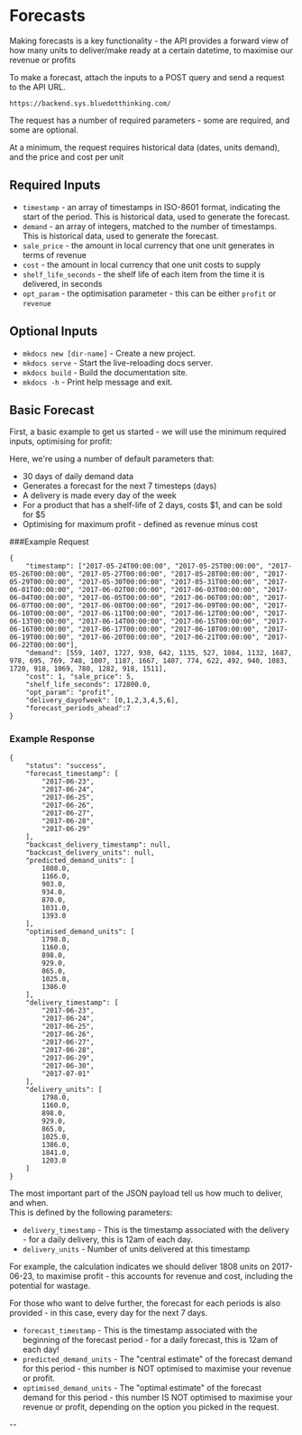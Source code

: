 # Forecasts

<!-- For full documentation visit [mkdocs.org](https://www.mkdocs.org). -->

Making forecasts is a key functionality - the API provides a forward view of how many units to deliver/make ready
at a certain datetime, to maximise our revenue or profits

To make a forecast, attach the inputs to a POST query and send a request to the API URL.

	https://backend.sys.bluedotthinking.com/

The request has a number of required parameters - some are required, and some are optional.

At a minimum, the request requires historical data (dates, units demand), and the price and cost per unit


## Required Inputs

* `timestamp` - an array of timestamps  in ISO-8601 format, indicating the start of the period.  This is historical data, used to generate the forecast.
* `demand` - an array of integers, matched to the number of timestamps.  This is historical data, used to generate the forecast.
* `sale_price` - the amount in local currency that one unit generates in terms of revenue
* `cost` - the amount in local currency that one unit costs to supply
* `shelf_life_seconds` - the shelf life of each item from the time it is delivered, in seconds
* `opt_param` - the optimisation parameter - this can be either `profit` or `revenue`



## Optional Inputs

* `mkdocs new [dir-name]` - Create a new project.
* `mkdocs serve` - Start the live-reloading docs server.
* `mkdocs build` - Build the documentation site.
* `mkdocs -h` - Print help message and exit.




## Basic Forecast

First, a basic example to get us started - we will use the minimum required inputs, optimising for profit:

Here, we're using a number of default parameters that:

* 30 days of daily demand data
* Generates a forecast for the next 7 timesteps (days)
* A delivery is made every day of the week
* For a product that has a shelf-life of 2 days, costs $1, and can be sold for $5
* Optimising for maximum profit - defined as revenue minus cost

###Example Request

	{
		"timestamp": ["2017-05-24T00:00:00", "2017-05-25T00:00:00", "2017-05-26T00:00:00", "2017-05-27T00:00:00", "2017-05-28T00:00:00", "2017-05-29T00:00:00", "2017-05-30T00:00:00", "2017-05-31T00:00:00", "2017-06-01T00:00:00", "2017-06-02T00:00:00", "2017-06-03T00:00:00", "2017-06-04T00:00:00", "2017-06-05T00:00:00", "2017-06-06T00:00:00", "2017-06-07T00:00:00", "2017-06-08T00:00:00", "2017-06-09T00:00:00", "2017-06-10T00:00:00", "2017-06-11T00:00:00", "2017-06-12T00:00:00", "2017-06-13T00:00:00", "2017-06-14T00:00:00", "2017-06-15T00:00:00", "2017-06-16T00:00:00", "2017-06-17T00:00:00", "2017-06-18T00:00:00", "2017-06-19T00:00:00", "2017-06-20T00:00:00", "2017-06-21T00:00:00", "2017-06-22T00:00:00"], 
		"demand": [559, 1407, 1727, 930, 642, 1135, 527, 1084, 1132, 1687, 978, 695, 769, 748, 1007, 1187, 1667, 1407, 774, 622, 492, 940, 1083, 1720, 918, 1069, 780, 1282, 918, 1511],
		"cost": 1, "sale_price": 5, 
		"shelf_life_seconds": 172800.0, 
		"opt_param": "profit",
		"delivery_dayofweek": [0,1,2,3,4,5,6],
		"forecast_periods_ahead":7
	}

### Example Response

	{
		"status": "success",
		"forecast_timestamp": [
			"2017-06-23",
			"2017-06-24",
			"2017-06-25",
			"2017-06-26",
			"2017-06-27",
			"2017-06-28",
			"2017-06-29"
		],
		"backcast_delivery_timestamp": null,
		"backcast_delivery_units": null,
		"predicted_demand_units": [
			1808.0,
			1166.0,
			903.0,
			934.0,
			870.0,
			1031.0,
			1393.0
		],
		"optimised_demand_units": [
			1798.0,
			1160.0,
			898.0,
			929.0,
			865.0,
			1025.0,
			1386.0
		],
		"delivery_timestamp": [
			"2017-06-23",
			"2017-06-24",
			"2017-06-25",
			"2017-06-26",
			"2017-06-27",
			"2017-06-28",
			"2017-06-29",
			"2017-06-30",
			"2017-07-01"
		],
		"delivery_units": [
			1798.0,
			1160.0,
			898.0,
			929.0,
			865.0,
			1025.0,
			1386.0,
			1841.0,
			1203.0
		]
	}


The most important part of the JSON payload tell us how much to deliver, and when.  
This is defined by the following parameters:

* `delivery_timestamp` - This is the timestamp associated with the delivery - for a daily delivery, this is 12am of each day.
* `delivery_units` - Number of units delivered at this timestamp

For example, the calculation indicates we should deliver 1808 units on 2017-06-23, to maximise profit - this accounts for revenue and cost, including the potential for wastage.

For those who want to delve further, the forecast for each periods is also provided - in this case, every day for the next 7 days.

* `forecast_timestamp` - This is the timestamp associated with the beginning of the forecast period - for a daily forecast, this is 12am of each day!
* `predicted_demand_units` - The "central estimate" of the forecast demand for this period - this number is NOT optimised to maximise your revenue or profit.
* `optimised_demand_units` - The "optimal estimate" of the forecast demand for this period - this number IS NOT optimised to maximise your revenue or profit, depending on the option you picked in the request.

--  

